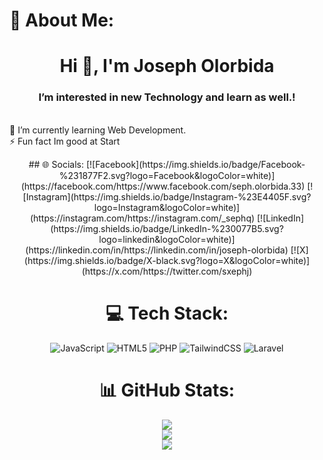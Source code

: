 # 💫 About Me:
<h1 align="center">Hi 👋, I'm Joseph Olorbida</h1>
<h3 align="center">I’m interested in new Technology and learn as well.!</h3>


<br>🌱 I’m currently learning Web Development.<br>⚡ Fun fact Im good at Start

<div align="center">
## 🌐 Socials:
[![Facebook](https://img.shields.io/badge/Facebook-%231877F2.svg?logo=Facebook&logoColor=white)](https://facebook.com/https://www.facebook.com/seph.olorbida.33) [![Instagram](https://img.shields.io/badge/Instagram-%23E4405F.svg?logo=Instagram&logoColor=white)](https://instagram.com/https://instagram.com/_sephq) [![LinkedIn](https://img.shields.io/badge/LinkedIn-%230077B5.svg?logo=linkedin&logoColor=white)](https://linkedin.com/in/https://linkedin.com/in/joseph-olorbida) [![X](https://img.shields.io/badge/X-black.svg?logo=X&logoColor=white)](https://x.com/https://twitter.com/sxephj) 

# 💻 Tech Stack:
![JavaScript](https://img.shields.io/badge/javascript-%23323330.svg?style=for-the-badge&logo=javascript&logoColor=%23F7DF1E) ![HTML5](https://img.shields.io/badge/html5-%23E34F26.svg?style=for-the-badge&logo=html5&logoColor=white) ![PHP](https://img.shields.io/badge/php-%23777BB4.svg?style=for-the-badge&logo=php&logoColor=white) ![TailwindCSS](https://img.shields.io/badge/tailwindcss-%2338B2AC.svg?style=for-the-badge&logo=tailwind-css&logoColor=white) ![Laravel](https://img.shields.io/badge/laravel-%23FF2D20.svg?style=for-the-badge&logo=laravel&logoColor=white)
# 📊 GitHub Stats:
![](https://github-readme-stats.vercel.app/api?username=sephsx&theme=tokyonight&hide_border=false&include_all_commits=false&count_private=false)<br/>
![](https://github-readme-streak-stats.herokuapp.com/?user=sephsx&theme=tokyonight&hide_border=false)<br/>
![](https://github-readme-stats.vercel.app/api/top-langs/?username=sephsx&theme=tokyonight&hide_border=false&include_all_commits=false&count_private=false&layout=compact)
</div>
